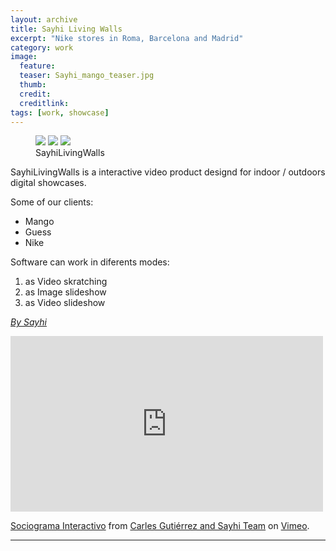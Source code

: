 ```yaml
---
layout: archive
title: Sayhi Living Walls
excerpt: "Nike stores in Roma, Barcelona and Madrid"
category: work
image: 
  feature: 
  teaser: Sayhi_mango_teaser.jpg
  thumb: 
  credit: 
  creditlink: 
tags: [work, showcase]
---
```


<figure class="third">
	<img src="https://farm8.staticflickr.com/7399/16502594262_1c3b51936d_z.jpg">
	<img src="https://farm8.staticflickr.com/7384/16502480562_3160aea815_z.jpg">
	<img src="https://farm8.staticflickr.com/7438/15883486073_d7460523f3_z.jpg">
	<figcaption>SayhiLivingWalls</figcaption>
</figure>

SayhiLivingWalls is a interactive video product designd for indoor / outdoors digital showcases.

Some of our clients:

- Mango
- Guess
- Nike

Software can work in diferents modes: 

1. as Video skratching 
2. as Image slideshow
3. as Video slideshow

[*By Sayhi*](http://www.sayhilivingwalls.com "Sayhilivingwalls")

<iframe src="https://player.vimeo.com/video/121392139" width="500" height="281" frameborder="0" webkitallowfullscreen mozallowfullscreen allowfullscreen></iframe> <p><a href="http://vimeo.com/47769687">Sociograma Interactivo</a> from <a href="https://vimeo.com/user863376">Carles Gutiérrez and Sayhi Team</a> on <a href="https://vimeo.com">Vimeo</a>.</p>

---
